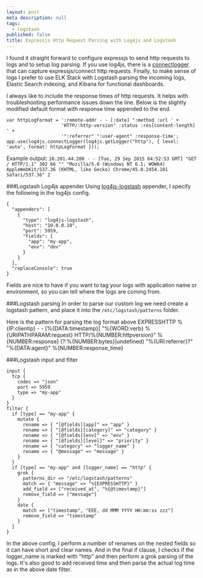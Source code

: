 ```yaml
---
layout: post
meta description: null
tags: 
  - logstash
published: false
title: Expressjs Http Request Parsing with Log4js and Logstash
---
```



I found it straight forward to configure expressjs to send http requests to logs and to setup log parsing. If you use log4js, there is a [connectlogger](https://github.com/nomiddlename/log4js-node/wiki/Connect-Logger) that can capture expressjs/connect http requests. Finally, to make sense of logs I prefer to use ELK Stack with Logstash parsing the incoming logs, Elastic Search indexing, and Kibana for functional dashboards.

I always like to include the response times of http requests. It helps with troubleshooting performance issues down the line. Below is the slightly modified default format with response time appended to the end. 

	var httpLogFormat = ':remote-addr - - [:date] ":method :url ' +
    					'HTTP/:http-version" :status :res[content-length] ' +
                        '":referrer" ":user-agent" :response-time';
	app.use(log4js.connectLogger(log4js.getLogger("http"), { level: 'auto', format: httpLogFormat }));

Example output: `10.201.44.200 - - [Tue, 29 Sep 2015 04:52:53 GMT] "GET / HTTP/1.1" 302 66 "" "Mozilla/5.0 (Windows NT 6.1; WOW64) AppleWebKit/537.36 (KHTML, like Gecko) Chrome/45.0.2454.101 Safari/537.36" 2`

###Logstash Log4js appender
Using [log4js-logstash](https://github.com/gembly/log4js-logstash) appender, I specify the following in the log4js config. 

	{
	  "appenders": [
		{
		  "type": "log4js-logstash",
		  "host": "10.0.0.10",
		  "port": 5959,
		  "fields": {
			"app": "my-app",
			"env": "dev"
		  }
		}
	  ],
	  "replaceConsole": true
	}

Fields are nice to have if you want to tag your logs with application name or environment, so you can tell where the logs are coming from. 

###Logstash parsing
In order to parse our custom log we need create a logstash pattern, and place it into the `/etc/logstash/patterns` folder.  

Here is the pattern for parsing the log format above
    EXPRESSHTTP %{IP:clientip} - - \[%{DATA:timestamp}\] \"%{WORD:verb} %{URIPATHPARAM:request} HTTP/%{NUMBER:httpversion}\" %{NUMBER:response} (?:%{NUMBER:bytes}|undefined) \"%{URI:referrer}?\" \"%{DATA:agent}\" %{NUMBER:response_time}

###Logstash input and filter

	input {
	  tcp {
		codec => "json"
		port => 5959
		type => "my-app"
	  }
	}
	filter {
	  if [type] == "my-app" {
		mutate {
		  rename => { "[@fields][app]" => "app" }
		  rename => { "[@fields][category]" => "category" }
		  rename => { "[@fields][env]" => "env" }
		  rename => { "[@fields][level]" => "priority" }
		  rename => { "category" => "logger_name" }
		  rename => { "@message" => "message" }
		}
	  }
	  if [type] == "my-app" and [logger_name] == "http" {
		grok {
		  patterns_dir => "/etc/logstash/patterns"
		  match => { "message" => "%{EXPRESSHTTP}" }
		  add_field => ["received_at", "%{@timestamp}"]
		  remove_field => ["message"]
		}
		date {
		  match => ["timestamp", "EEE, dd MMM YYYY HH:mm:ss zzz"]
		  remove_field => "timestamp"
		}
	  }
	}
In the above config, I perform a number of renames on the nested fields so it can have short and clear names.  And in the final if clause, I checks if the logger_name is marked with "http" and then perform a grok parsing of the logs. It's also good to add received time and then parse the actual log time as in the above date filter.
